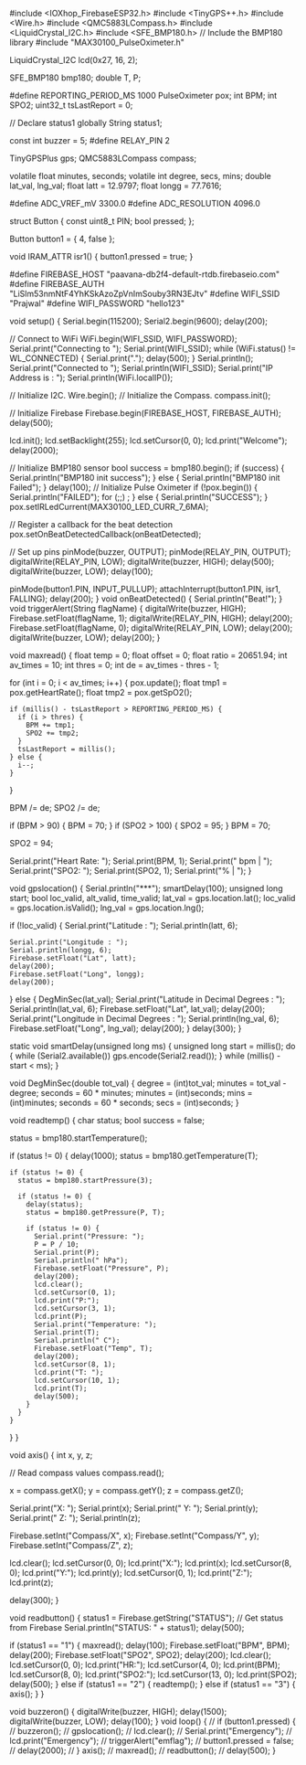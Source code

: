 
#include <IOXhop_FirebaseESP32.h>
#include <TinyGPS++.h>
#include <Wire.h>
#include <QMC5883LCompass.h>
#include <LiquidCrystal_I2C.h>
#include <SFE_BMP180.h>  // Include the BMP180 library
#include "MAX30100_PulseOximeter.h"


LiquidCrystal_I2C lcd(0x27, 16, 2);

SFE_BMP180 bmp180;
double T, P;

#define REPORTING_PERIOD_MS 1000
PulseOximeter pox;
int BPM;
int SPO2;
uint32_t tsLastReport = 0;

// Declare status1 globally
String status1;

const int buzzer = 5;
#define RELAY_PIN 2

TinyGPSPlus gps;
QMC5883LCompass compass;

volatile float minutes, seconds;
volatile int degree, secs, mins;
double lat_val, lng_val;
float latt = 12.9797;
float longg = 77.7616;

#define ADC_VREF_mV 3300.0
#define ADC_RESOLUTION 4096.0

struct Button {
  const uint8_t PIN;
  bool pressed;
};

Button button1 = { 4, false };

void IRAM_ATTR isr1() {
  button1.pressed = true;
}

#define FIREBASE_HOST "paavana-db2f4-default-rtdb.firebaseio.com"
#define FIREBASE_AUTH "LiSlm53nmNtF4YhKSkAzoZpVnImSouby3RN3EJtv"
#define WIFI_SSID "Prajwal"
#define WIFI_PASSWORD "hello123"

void setup() {
  Serial.begin(115200);
  Serial2.begin(9600);
  delay(200);

  // Connect to WiFi
  WiFi.begin(WIFI_SSID, WIFI_PASSWORD);
  Serial.print("Connecting to ");
  Serial.print(WIFI_SSID);
  while (WiFi.status() != WL_CONNECTED) {
    Serial.print(".");
    delay(500);
  }
  Serial.println();
  Serial.print("Connected to ");
  Serial.println(WIFI_SSID);
  Serial.print("IP Address is : ");
  Serial.println(WiFi.localIP());

  // Initialize I2C.
  Wire.begin();
  // Initialize the Compass.
  compass.init();

  // Initialize Firebase
  Firebase.begin(FIREBASE_HOST, FIREBASE_AUTH);
  delay(500);

  lcd.init();
  lcd.setBacklight(255);
  lcd.setCursor(0, 0);
  lcd.print("Welcome");
  delay(2000);

  // Initialize BMP180 sensor
  bool success = bmp180.begin();
  if (success) {
    Serial.println("BMP180 init success");
  } else {
    Serial.println("BMP180 init Failed");
  }
  delay(100);
  // Initialize Pulse Oximeter
  if (!pox.begin()) {
    Serial.println("FAILED");
    for (;;)
      ;
  } else {
    Serial.println("SUCCESS");
  }
  pox.setIRLedCurrent(MAX30100_LED_CURR_7_6MA);

  // Register a callback for the beat detection
  pox.setOnBeatDetectedCallback(onBeatDetected);

  // Set up pins
  pinMode(buzzer, OUTPUT);
  pinMode(RELAY_PIN, OUTPUT);
  digitalWrite(RELAY_PIN, LOW);
  digitalWrite(buzzer, HIGH);
  delay(500);
  digitalWrite(buzzer, LOW);
  delay(100);

  pinMode(button1.PIN, INPUT_PULLUP);
  attachInterrupt(button1.PIN, isr1, FALLING);
  delay(200);
}
void onBeatDetected() {
  Serial.println("Beat!");
}
void triggerAlert(String flagName) {
  digitalWrite(buzzer, HIGH);
  Firebase.setFloat(flagName, 1);
  digitalWrite(RELAY_PIN, HIGH);
  delay(200);
  Firebase.setFloat(flagName, 0);
  digitalWrite(RELAY_PIN, LOW);
  delay(200);
  digitalWrite(buzzer, LOW);
  delay(200);
}

void maxread() {
  float temp = 0;
  float offset = 0;
  float ratio = 20651.94;
  int av_times = 10;
  int thres = 0;
  int de = av_times - thres - 1;

  for (int i = 0; i < av_times; i++) {
    pox.update();
    float tmp1 = pox.getHeartRate();
    float tmp2 = pox.getSpO2();

    if (millis() - tsLastReport > REPORTING_PERIOD_MS) {
      if (i > thres) {
        BPM += tmp1;
        SPO2 += tmp2;
      }
      tsLastReport = millis();
    } else {
      i--;
    }
  }

  BPM /= de;
  SPO2 /= de;

  if (BPM > 90) {
    BPM = 70;
  }
  if (SPO2 > 100) {
    SPO2 = 95;
  }
  BPM = 70;

  SPO2 = 94;

  Serial.print("Heart Rate: ");
  Serial.print(BPM, 1);
  Serial.print(" bpm | ");
  Serial.print("SPO2: ");
  Serial.print(SPO2, 1);
  Serial.print("% | ");
}

void gpslocation() {
  Serial.println("***");
  smartDelay(100);
  unsigned long start;
  bool loc_valid, alt_valid, time_valid;
  lat_val = gps.location.lat();
  loc_valid = gps.location.isValid();
  lng_val = gps.location.lng();

  if (!loc_valid) {
    Serial.print("Latitude : ");
    Serial.println(latt, 6);

    Serial.print("Longitude : ");
    Serial.println(longg, 6);
    Firebase.setFloat("Lat", latt);
    delay(200);
    Firebase.setFloat("Long", longg);
    delay(200);
  } else {
    DegMinSec(lat_val);
    Serial.print("Latitude in Decimal Degrees : ");
    Serial.println(lat_val, 6);
    Firebase.setFloat("Lat", lat_val);
    delay(200);
    Serial.print("Longitude in Decimal Degrees : ");
    Serial.println(lng_val, 6);
    Firebase.setFloat("Long", lng_val);
    delay(200);
  }
  delay(300);
}

static void smartDelay(unsigned long ms) {
  unsigned long start = millis();
  do {
    while (Serial2.available())
      gps.encode(Serial2.read());
  } while (millis() - start < ms);
}

void DegMinSec(double tot_val) {
  degree = (int)tot_val;
  minutes = tot_val - degree;
  seconds = 60 * minutes;
  minutes = (int)seconds;
  mins = (int)minutes;
  seconds = 60 * seconds;
  secs = (int)seconds;
}

void readtemp() {
  char status;
  bool success = false;

  status = bmp180.startTemperature();

  if (status != 0) {
    delay(1000);
    status = bmp180.getTemperature(T);

    if (status != 0) {
      status = bmp180.startPressure(3);

      if (status != 0) {
        delay(status);
        status = bmp180.getPressure(P, T);

        if (status != 0) {
          Serial.print("Pressure: ");
          P = P / 10;
          Serial.print(P);
          Serial.println(" hPa");
          Firebase.setFloat("Pressure", P);
          delay(200);
          lcd.clear();
          lcd.setCursor(0, 1);
          lcd.print("P:");
          lcd.setCursor(3, 1);
          lcd.print(P);
          Serial.print("Temperature: ");
          Serial.print(T);
          Serial.println(" C");
          Firebase.setFloat("Temp", T);
          delay(200);
          lcd.setCursor(8, 1);
          lcd.print("T: ");
          lcd.setCursor(10, 1);
          lcd.print(T);
          delay(500);
        }
      }
    }
  }
}

void axis() {
  int x, y, z;

  // Read compass values
  compass.read();

  x = compass.getX();
  y = compass.getY();
  z = compass.getZ();

  Serial.print("X: ");
  Serial.print(x);
  Serial.print("   Y: ");
  Serial.print(y);
  Serial.print("   Z: ");
  Serial.println(z);

  Firebase.setInt("Compass/X", x);
  Firebase.setInt("Compass/Y", y);
  Firebase.setInt("Compass/Z", z);

  lcd.clear();
  lcd.setCursor(0, 0);
  lcd.print("X:");
  lcd.print(x);
  lcd.setCursor(8, 0);
  lcd.print("Y:");
  lcd.print(y);
  lcd.setCursor(0, 1);
  lcd.print("Z:");
  lcd.print(z);

  delay(300);
}

void readbutton() {
  status1 = Firebase.getString("STATUS");  // Get status from Firebase
  Serial.println("STATUS: " + status1);
  delay(500);

  if (status1 == "1") {
    maxread();
    delay(100);
    Firebase.setFloat("BPM", BPM);
    delay(200);
    Firebase.setFloat("SPO2", SPO2);
    delay(200);
    lcd.clear();
    lcd.setCursor(0, 0);
    lcd.print("HR:");
    lcd.setCursor(4, 0);
    lcd.print(BPM);
    lcd.setCursor(8, 0);
    lcd.print("SPO2:");
    lcd.setCursor(13, 0);
    lcd.print(SPO2);
    delay(500);
  } else if (status1 == "2") {
    readtemp();
  } else if (status1 == "3") {
    axis();
  }
}

void buzzeron() {
  digitalWrite(buzzer, HIGH);
  delay(1500);
  digitalWrite(buzzer, LOW);
  delay(100);
}
void loop() {
  // if (button1.pressed) {
  //   buzzeron();
  //   gpslocation();
  //   lcd.clear();
  //   Serial.print("Emergency");
  //   lcd.print("Emergency");
  //   triggerAlert("emflag");
  //   button1.pressed = false;
  //   delay(2000);
  // }
  axis();
  // maxread();
  // readbutton();
  // delay(500);
}
